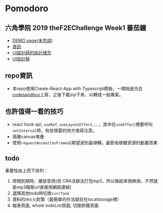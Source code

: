 # Pomodoro

## 六角學院 2019 theF2EChallenge Week1 蕃茄鐘
- [DEMO page(未完成)](https://akari0624.github.io/hexSchool2019Week1_pomodoro/)
- [資訊](https://challenge.thef2e.com/news/12?fbclid=IwAR3GgNSQl_FtQ4IkWrmvGRTUHmTuTnSc9lbZbRwi1Dh1X36Y03rh12OzphY)
- [UI設計師的設計理念](https://challenge.thef2e.com/user/2760?schedule=2468#works-2468)
- [UI設計稿](https://xd.adobe.com/spec/4f6eb081-4411-4b48-69ae-34b92df3f3e4-395f/)

## repo資訊
- 本repo使用Create-React-App with Typescript模板，一開始是先在[codesandbox](https://codesandbox.io/s/increase-gradually-circle-lt3mz)上寫，之後下載zip下來，以轉成一般專案。

## 也許值得一看的技巧
- react hook api, `useRef`, `useLayoutEffect`.....，其中在`useEffect`裡要呼叫`setInterval`時，有些很雷的地方值得注意。
- 兩層canvas堆疊
- 使用`requestAnimationFrame`以期望達到最順暢，最節省硬體資源的動畫效果

## todo 
重要性由上而下排列：
1. 時間到期時，播放音效(但 CRA沒辦法打包mp3，所以做起來很麻煩，不然就是mp3檔案url直接用網路連結)
2. 選擇其他todo時切換`currTask`
3. 資料的`持久化`對策（最簡單的作法就存在localstorage裡）
4. 報表頁面, whole todoList頁面, 切換鈴聲頁面 